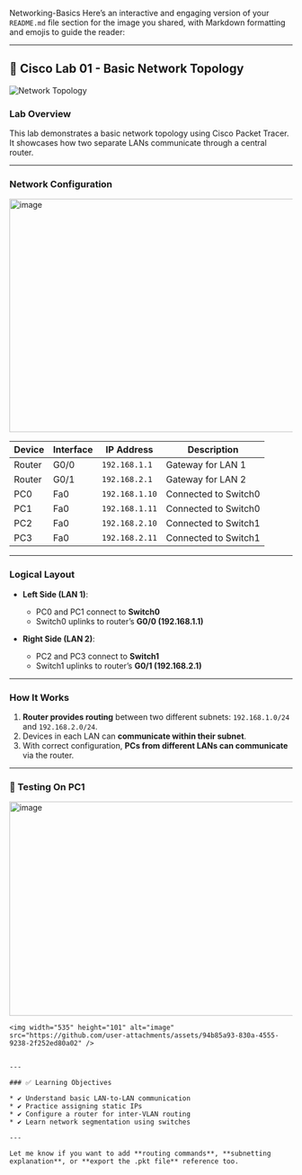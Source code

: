 Networking-Basics
Here’s an interactive and engaging version of your `README.md` file section for the image you shared, with Markdown formatting and emojis to guide the reader:

---

## 🧪 Cisco Lab 01 - Basic Network Topology

![Network Topology](./624c9e09-9cbb-4736-84f8-92d40f5f4ab1.png)

### Lab Overview

This lab demonstrates a basic network topology using Cisco Packet Tracer. It showcases how two separate LANs communicate through a central router.

---

### Network Configuration
<img width="846" height="415" alt="image" src="https://github.com/user-attachments/assets/9d5a1ec9-7198-4c00-ad3a-2cc497f0ebd1" />

| Device | Interface | IP Address     | Description          |
| ------ | --------- | -------------- | -------------------- |
| Router | G0/0      | `192.168.1.1`  | Gateway for LAN 1    |
| Router | G0/1      | `192.168.2.1`  | Gateway for LAN 2    |
| PC0    | Fa0       | `192.168.1.10` | Connected to Switch0 |
| PC1    | Fa0       | `192.168.1.11` | Connected to Switch0 |
| PC2    | Fa0       | `192.168.2.10` | Connected to Switch1 |
| PC3    | Fa0       | `192.168.2.11` | Connected to Switch1 |

---

### Logical Layout

* **Left Side (LAN 1)**:

  * PC0 and PC1 connect to **Switch0**
  * Switch0 uplinks to router’s **G0/0 (192.168.1.1)**

* **Right Side (LAN 2)**:

  * PC2 and PC3 connect to **Switch1**
  * Switch1 uplinks to router’s **G0/1 (192.168.2.1)**

---

### How It Works

1. **Router provides routing** between two different subnets: `192.168.1.0/24` and `192.168.2.0/24`.
2. Devices in each LAN can **communicate within their subnet**.
3. With correct configuration, **PCs from different LANs can communicate** via the router.

---

### 🧪 Testing On PC1

<img width="699" height="381" alt="image" src="https://github.com/user-attachments/assets/000f5e9d-663f-4be3-8dee-ee3855eeaa5c" />

```
<img width="535" height="101" alt="image" src="https://github.com/user-attachments/assets/94b85a93-830a-4555-9238-2f252ed80a02" />


---

### ✅ Learning Objectives

* ✔️ Understand basic LAN-to-LAN communication
* ✔️ Practice assigning static IPs
* ✔️ Configure a router for inter-VLAN routing
* ✔️ Learn network segmentation using switches

---

Let me know if you want to add **routing commands**, **subnetting explanation**, or **export the .pkt file** reference too.

